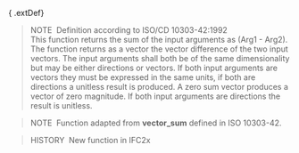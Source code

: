 ﻿{ .extDef}
> NOTE&nbsp; Definition according to ISO/CD 10303-42:1992  
> This function returns the sum of the input arguments as (Arg1 - Arg2). The function returns as a vector the vector difference of the two input vectors. The input arguments shall both be of the same dimensionality but may be either directions or vectors. If both input arguments are vectors they must be expressed in the same units, if both are directions a unitless result is produced. A zero sum vector produces a vector of zero magnitude. If both input arguments are directions the result is unitless.

> NOTE&nbsp; Function adapted from **vector_sum** defined in ISO 10303-42.

> HISTORY&nbsp; New function in IFC2x
